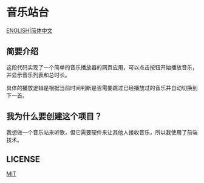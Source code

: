 # 音乐站台

[ENGLISH](README-en.md)|[简体中文](README-zh.md)

## 简要介绍

这段代码实现了一个简单的音乐播放器的网页应用，可以点击按钮开始播放音乐，并显示音乐列表和总时长。

具体的播放逻辑是根据当前时间判断是否需要跳过已经播放过的音乐并自动切换到下一首。

## 我为什么要创建这个项目？

我想做一个音乐站来听歌，但它需要硬件来让其他人接收音乐，所以我使用了前端技术。

## LICENSE

[MIT](LICENSE)
